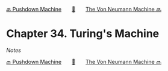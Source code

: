[🔙 Pushdown Machine][previous-chapter]&nbsp;&nbsp;&nbsp;&nbsp;&nbsp;&nbsp;&nbsp;[🏡][readme]&nbsp;&nbsp;&nbsp;&nbsp;&nbsp;&nbsp;&nbsp;[The Von Neumann Machine 🔜][upcoming-chapter]

# Chapter 34. Turing's Machine

_Notes_

[🔙 Pushdown Machine][previous-chapter]&nbsp;&nbsp;&nbsp;&nbsp;&nbsp;&nbsp;&nbsp;[🏡][readme]&nbsp;&nbsp;&nbsp;&nbsp;&nbsp;&nbsp;&nbsp;[The Von Neumann Machine 🔜][upcoming-chapter]

[readme]: README.md
[previous-chapter]: ch033-pushdown-machine.md
[upcoming-chapter]: ch035-the-von-neumann-machine.md